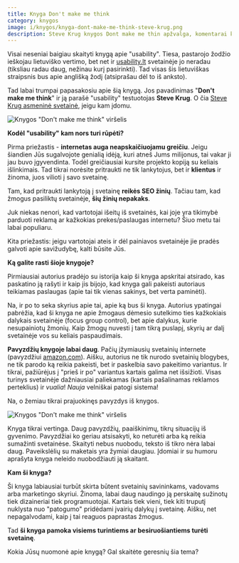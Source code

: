 ```yaml
---
title: Knyga Don't make me think
category: knygos
image: i/knygos/knyga-dont-make-me-think-steve-krug.png
description: Steve Krug knygos Dont make me thin apžvalga, komentarai kodėl ją verta skaityti ir kokią naudą gausite.
---
```


Visai neseniai baigiau skaityti knygą apie "usability". Tiesa, pastarojo žodžio ieškojau lietuviško vertimo, bet net ir [usability.lt](http://www.usability.lt) svetainėje jo neradau (tiksliau radau daug, nežinau kurį pasirinkti). Tad visas šis lietuviškas straipsnis bus apie anglišką žodį (atsiprašau dėl to iš anksto).

Tad labai trumpai papasakosiu apie šią knygą. Jos pavadinimas "**Don't make me think**" ir ją parašė "usability" testuotojas **Steve Krug**. O čia [Steve Krug asmeninė svetainė](http://www.sensible.com/), jeigu kam įdomu.

![Knygos "Don't make me think" viršelis](/i/dont-make-me-think.png)

**Kodėl "usability" kam nors turi rūpėti?**

Pirma priežastis - **internetas auga neapskaičiuojamu greičiu**. Jeigu šiandien Jūs sugalvojote genialią idėją, kuri atneš Jums milijonus, tai vakar ji jau buvo įgyvendinta. Todėl greičiausiai kursite projekto kopiją su keliais išlinkimais. Tad tikrai norėsite pritraukti ne tik lankytojus, bet ir **klientus** ir žinoma, juos vilioti į savo svetainę.

Tam, kad pritraukti lankytoją į svetainę **reikės SEO žinių**. Tačiau tam, kad žmogus pasiliktų svetainėje, **šių žinių nepakaks**.

Juk niekas nenori, kad vartotojai išeitų iš svetainės, kai joje yra tikimybė parduoti reklamą ar kažkokias prekes/paslaugas internetu? Šiuo metu tai labai populiaru.

Kita priežastis: jeigu vartotojai ateis ir dėl painiavos svetainėje jie pradės galvoti apie savižudybę, kalti būsite Jūs.

**Ką galite rasti šioje knygoje?**

Pirmiausiai autorius pradėjo su istorija kaip ši knyga apskritai atsirado, kas paskatino ją rašyti ir kaip jis bijojo, kad knyga gali pakeisti autoriaus teikiamas paslaugas (apie tai tik vienas sakinys, bet verta paminėti).

Na, ir po to seka skyrius apie tai, apie ką bus ši knyga. Autorius ypatingai pabrėžia, kad ši knyga ne apie žmogaus dėmesio sutelkimo ties kažkokiais dalykais svetainėje (focus group control), bet apie dalykus, kurie nesupainiotų žmonių. Kaip žmogų nuvesti į tam tikrą puslapį, skyrių ar dalį svetainėje vos su keliais paspaudimais.

**Pavyzdžių knygoje labai daug**. Pačių įžymiausių svetainių internete (pavyzdžiui [amazon.com](http://amazon.com)). Aišku, autorius ne tik nurodo svetainių blogybes, ne tik parodo ką reikia pakeisti, bet ir paskelbia savo pakeitimo variantus. Ir tikrai, pažiūrėjus į "prieš ir po" variantus kartais galima net išsižioti. Visas turinys svetainėje dažniausiai paliekamas (kartais pašalinamas reklamos perteklius) ir *vualia*! *Nauja* velniškai patogi sistema!

Na, o žemiau tikrai prajuokinęs pavyzdys iš knygos.

![Knygos "Don't make me think" viršelis](/i/dont-make-me-think-what-we-design-for.gif)

Knyga tikrai vertinga. Daug pavyzdžių, paaiškinimų, tikrų situacijų iš gyvenimo. Pavyzdžiai ko geriau atsisakyti, ko neturėti arba ką reikia sumažinti svetainėse. Skaityti nebus nuobodu, teksto iš tikro nėra labai daug. Paveikslėlių su maketais yra žymiai daugiau. Įdomiai ir su humoru aprašyta knyga neleido nuobodžiauti ją skaitant.

**Kam ši knyga?**

Ši knyga labiausiai turbūt skirta būtent svetainių savininkams, vadovams arba marketingo skyriui. Žinoma, labai daug naudingo ją perskaitę sužinotų tiek dizaineriai tiek programuotojai. Kartais tiek vieni, tiek kiti truputį nuklysta nuo "patogumo" pridėdami įvairių dalykų į svetainę. Aišku, net nepagalvodami, kaip į tai reaguos paprastas žmogus.

Tad **ši knyga pamoka visiems turintiems ar besiruošiantiems turėti svetainę**.

Kokia Jūsų nuomonė apie knygą? Gal skaitėte geresnių šia tema?
